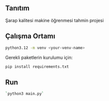 ## Tanıtım
Şarap kalitesi makine öğrenmesi tahmin projesi

## Çalışma Ortamı

```bash
python3.12 -m venv <your-venv-name>
```

Gerekli paketlerin kurulumu için:
```bash
pip install requirements.txt
```
## Run
```bash
`python3 main.py`
```
